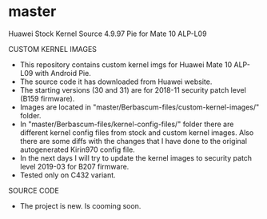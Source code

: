 # master
Huawei Stock Kernel Source 4.9.97 Pie for Mate 10 ALP-L09



CUSTOM KERNEL IMAGES
- This repository contains custom kernel imgs for Huawei Mate 10 ALP-L09 with Android Pie.
- The source code it has downloaded from Huawei website.
- The starting versions (30 and 31) are for 2018-11 security patch level (B159 firmware).
- Images are located in "master/Berbascum-files/custom-kernel-images/" folder.
- In "master/Berbascum-files/kernel-config-files/" folder there are different kernel config files from stock and custom kernel images. Also there are some diffs with the changes that I have done to the original autogenerated Kirin970 config file.
- In the next days I will try to update the kernel images to security patch level 2019-03 for B207 firmware.
- Tested only on C432 variant.

SOURCE CODE
- The project is new. Is cooming soon.
